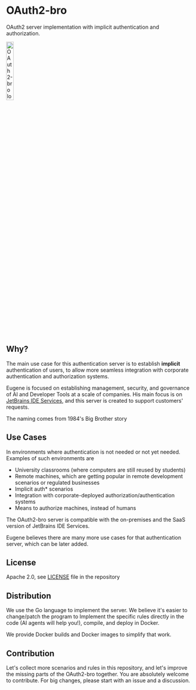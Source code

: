 # OAuth2-bro
OAuth2 server implementation with implicit authentication and authorization. 

<img width="20%" alt="OAuth2-bro logo" src="https://github.com/user-attachments/assets/83601875-ba6f-4366-a775-a55e9384222e" />

Why?
----

The main use case for this authentication server is to establish **implicit** authentication of users,
to allow more seamless integration with corporate authentication and authorization systems. 

Eugene is focused on establishing management, security, and governance of AI and Developer Tools at a scale of companies.
His main focus is on [JetBrains IDE Services](https://jetbrains.com/ide-services), and this server is created to
support customers' requests. 

The naming comes from 1984's Big Brother story 

Use Cases
---------

In environments where authentication is not needed or not yet needed. Examples of such environments are
* University classrooms (where computers are still reused by students)
* Remote machines, which are getting popular in remote development scenarios or regulated businesses
* Implicit auth* scenarios
* Integration with corporate-deployed authorization/authentication systems
* Means to authorize machines, instead of humans

The OAuth2-bro server is compatible with the on-premises and the SaaS version of JetBrains IDE Services. 

Eugene believes there are many more use cases for that authentication server, which can be later added. 


License
-------

Apache 2.0, see [LICENSE](LICENSE) file in the repository


Distribution
------------

We use the Go language to implement the server. We believe it's easier to change/patch the program to
Implement the specific rules directly in the code (AI agents will help you!), compile, and deploy in Docker. 

We provide Docker builds and Docker images to simplify that work. 


Contribution
------------

Let's collect more scenarios and rules in this repository, and let's improve the missing parts of the
OAuth2-bro together. You are absolutely welcome to contribute. For big changes, please start with
an issue and a discussion. 
